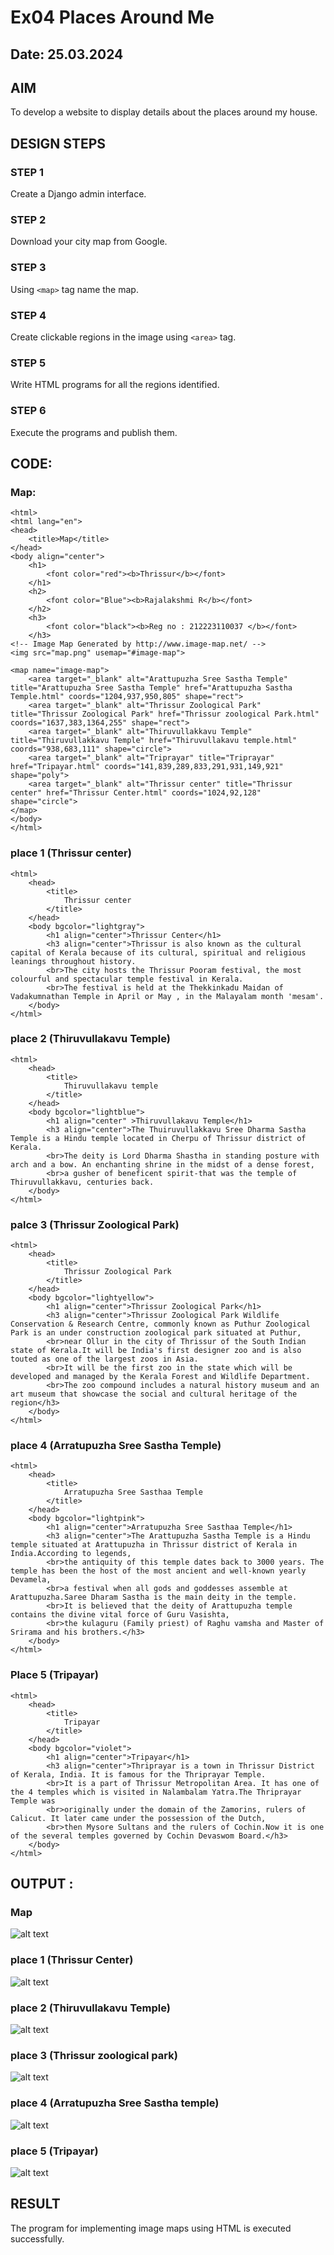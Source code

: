 # Ex04 Places Around Me
## Date: 25.03.2024 

## AIM
To develop a website to display details about the places around my house.

## DESIGN STEPS

### STEP 1
Create a Django admin interface.

### STEP 2
Download your city map from Google.

### STEP 3
Using ```<map>``` tag name the map.

### STEP 4
Create clickable regions in the image using ```<area>``` tag.

### STEP 5
Write HTML programs for all the regions identified.

### STEP 6
Execute the programs and publish them.

## CODE:

### Map:
```
<html>
<html lang="en">
<head>
    <title>Map</title>
</head>
<body align="center">
    <h1>
        <font color="red"><b>Thrissur</b></font>
    </h1>
    <h2>
        <font color="Blue"><b>Rajalakshmi R</b></font> 
    </h2>
    <h3>
        <font color="black"><b>Reg no : 212223110037 </b></font>
    </h3>
<!-- Image Map Generated by http://www.image-map.net/ -->
<img src="map.png" usemap="#image-map">

<map name="image-map">
    <area target="_blank" alt="Arattupuzha Sree Sastha Temple" title="Arattupuzha Sree Sastha Temple" href="Arattupuzha Sastha Temple.html" coords="1204,937,950,805" shape="rect">
    <area target="_blank" alt="Thrissur Zoological Park" title="Thrissur Zoological Park" href="Thrissur zoological Park.html" coords="1637,383,1364,255" shape="rect">
    <area target="_blank" alt="Thiruvullakkavu Temple" title="Thiruvullakkavu Temple" href="Thiruvullakavu temple.html" coords="938,683,111" shape="circle">
    <area target="_blank" alt="Triprayar" title="Triprayar" href="Tripayar.html" coords="141,839,289,833,291,931,149,921" shape="poly">
    <area target="_blank" alt="Thrissur center" title="Thrissur center" href="Thrissur Center.html" coords="1024,92,128" shape="circle">
</map>
</body>
</html>
```

### place 1 (Thrissur center)
```
<html>
	<head>
		<title> 
            Thrissur center
        </title>
	</head>
	<body bgcolor="lightgray">
		<h1 align="center">Thrissur Center</h1>
        <h3 align="center">Thrissur is also known as the cultural capital of Kerala because of its cultural, spiritual and religious leanings throughout history.
        <br>The city hosts the Thrissur Pooram festival, the most colourful and spectacular temple festival in Kerala.
        <br>The festival is held at the Thekkinkadu Maidan of Vadakumnathan Temple in April or May , in the Malayalam month 'mesam'.
	</body>
</html>
```

### place 2 (Thiruvullakavu Temple)
```
<html>
	<head>
		<title> 
            Thiruvullakavu temple
        </title>
	</head>
	<body bgcolor="lightblue">
		<h1 align="center" >Thiruvullakavu Temple</h1>
        <h3 align="center">The Thuiruvullakkavu Sree Dharma Sastha Temple is a Hindu temple located in Cherpu of Thrissur district of Kerala.
        <br>The deity is Lord Dharma Shastha in standing posture with arch and a bow. An enchanting shrine in the midst of a dense forest, 
        <br>a gusher of beneficent spirit-that was the temple of Thiruvullakkavu, centuries back.
	</body>
</html>
```

### palce 3 (Thrissur Zoological Park)
```
<html>
	<head>
		<title> 
            Thrissur Zoological Park
        </title>
	</head>
	<body bgcolor="lightyellow">
		<h1 align="center">Thrissur Zoological Park</h1>
        <h3 align="center">Thrissur Zoological Park Wildlife Conservation & Research Centre, commonly known as Puthur Zoological Park is an under construction zoological park situated at Puthur,
        <br>near Ollur in the city of Thrissur of the South Indian state of Kerala.It will be India's first designer zoo and is also touted as one of the largest zoos in Asia.
        <br>It will be the first zoo in the state which will be developed and managed by the Kerala Forest and Wildlife Department. 
        <br>The zoo compound includes a natural history museum and an art museum that showcase the social and cultural heritage of the region</h3>
	</body>
</html>
```

### place 4 (Arratupuzha Sree Sastha Temple)
```
<html>
	<head>
		<title> 
            Arratupuzha Sree Sasthaa Temple
        </title>
	</head>
	<body bgcolor="lightpink">
		<h1 align="center">Arratupuzha Sree Sasthaa Temple</h1>
        <h3 align="center">The Arattupuzha Sastha Temple is a Hindu temple situated at Arattupuzha in Thrissur district of Kerala in India.According to legends, 
        <br>the antiquity of this temple dates back to 3000 years. The temple has been the host of the most ancient and well-known yearly Devamela, 
        <br>a festival when all gods and goddesses assemble at Arattupuzha.Saree Dharam Sastha is the main deity in the temple.
        <br>It is believed that the deity of Arattupuzha temple contains the divine vital force of Guru Vasishta, 
        <br>the kulaguru (Family priest) of Raghu vamsha and Master of Srirama and his brothers.</h3>
	</body>
</html>
```

### Place 5 (Tripayar)
```
<html>
	<head>
		<title> 
            Tripayar
        </title>
	</head>
	<body bgcolor="violet">
		<h1 align="center">Tripayar</h1>
        <h3 align="center">Thriprayar is a town in Thrissur District of Kerala, India. It is famous for the Thriprayar Temple.
        <br>It is a part of Thrissur Metropolitan Area. It has one of the 4 temples which is visited in Nalambalam Yatra.The Thriprayar Temple was 
        <br>originally under the domain of the Zamorins, rulers of Calicut. It later came under the possession of the Dutch,
        <br>then Mysore Sultans and the rulers of Cochin.Now it is one of the several temples governed by Cochin Devaswom Board.</h3>
	</body>
</html>
```

## OUTPUT :
### Map
![alt text](output1.png)

### place 1 (Thrissur Center)
![alt text](output2Thrissur.png)

### place 2 (Thiruvullakavu Temple)
![alt text](output3thiruvullakavu.png)

### place 3 (Thrissur zoological park)
![alt text](output4zoo.png)

### place 4 (Arratupuzha Sree Sastha temple)
![alt text](output5arratupuzha.png)

### place 5 (Tripayar)
![alt text](output6Tripayar.png)


## RESULT
The program for implementing image maps using HTML is executed successfully.

